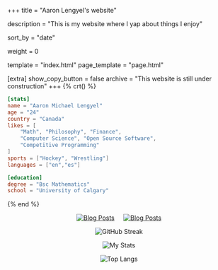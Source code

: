 +++
title = "Aaron Lengyel's website"

description = "This is my website where I yap about things I enjoy"

sort_by = "date"

weight = 0

template = "index.html"
page_template = "page.html"

[extra]
show_copy_button = false
archive = "This website is still under construction"
+++
{% crt() %}
```toml
[stats]
name = "Aaron Michael Lengyel"
age = "24"
country = "Canada"
likes = [
    "Math", "Philosophy", "Finance",
    "Computer Science", "Open Source Software",
    "Competitive Programming"
]
sports = ["Hockey", "Wrestling"]
languages = ["en","es"]

[education]
degree = "Bsc Mathematics"
school = "University of Calgary"
```
{% end %}
<p align="center" style="justify-content:center;gap:20px;display:flex">
<a href="./blog">
<img src="https://img.shields.io/badge/Come_check_out-my_blog!-4fb0a5" title="Blog Posts">
</a>
<a href="./projects">
<img src="https://img.shields.io/badge/See_my_projects-4fb0a5" title="Blog Posts">
</a>
</p>
<div align="center">

  ![GitHub Streak](https://streak-stats.demolab.com?user=AaronL11&theme=transparent&border=4fb0a5)
  <!-- (https://git.io/streak-stats) -->

  ![My Stats](https://github-readme-stats.vercel.app/api/?username=AaronL11&theme=transparent&border_color=4fb0a5&show_icons=true)
  <!-- (https://github.com/anuraghazra/github-readme-stats) -->
  ![Top Langs](https://github-readme-stats.vercel.app/api/top-langs/?username=AaronL11&theme=transparent&border_color=4fb0a5&layout=donut)
  <!-- (https://github.com/anuraghazra/github-readme-stats) -->
</div>
